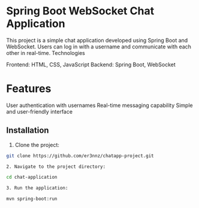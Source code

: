 # Spring Boot WebSocket Chat Application

This project is a simple chat application developed using Spring Boot and WebSocket. Users can log in with a username and communicate with each other in real-time.
Technologies

Frontend: HTML, CSS, JavaScript
Backend: Spring Boot, WebSocket

# Features

User authentication with usernames
Real-time messaging capability
Simple and user-friendly interface

## Installation

1. Clone the project:

```bash
git clone https://github.com/er3nnz/chatapp-project.git

2. Navigate to the project directory:

cd chat-application

3. Run the application:

mvn spring-boot:run
